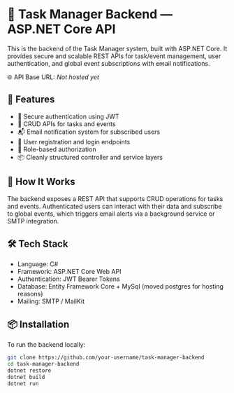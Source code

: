 # 🔧 Task Manager Backend — ASP.NET Core API

This is the backend of the Task Manager system, built with ASP.NET Core. It provides secure and scalable REST APIs for task/event management, user authentication, and global event subscriptions with email notifications.

🌐 API Base URL: *Not hosted yet*

## 🚀 Features

- 🔐 Secure authentication using JWT
- 📝 CRUD APIs for tasks and events
- 📬 Email notification system for subscribed users
- 👥 User registration and login endpoints
- 🧾 Role-based authorization 
- 📦 Cleanly structured controller and service layers

## 🧠 How It Works

The backend exposes a REST API that supports CRUD operations for tasks and events. Authenticated users can interact with their data and subscribe to global events, which triggers email alerts via a background service or SMTP integration.

## 🛠️ Tech Stack

- Language: C#
- Framework: ASP.NET Core Web API
- Authentication: JWT Bearer Tokens
- Database: Entity Framework Core + MySql (moved postgres for hosting reasons)
- Mailing: SMTP / MailKit

## 📦 Installation

To run the backend locally:

```bash
git clone https://github.com/your-username/task-manager-backend
cd task-manager-backend
dotnet restore
dotnet build
dotnet run
